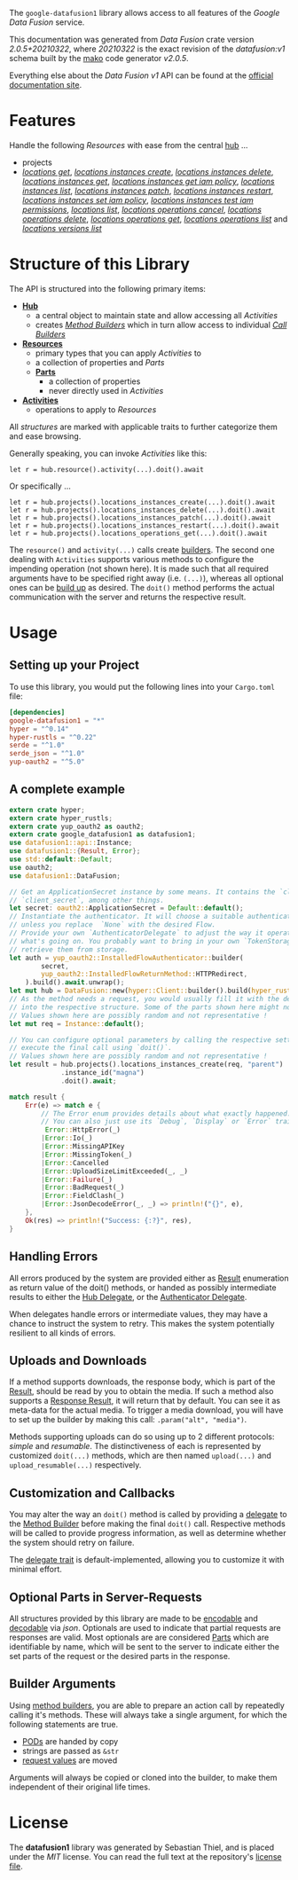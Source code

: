 <!---
DO NOT EDIT !
This file was generated automatically from 'src/mako/api/README.md.mako'
DO NOT EDIT !
-->
The `google-datafusion1` library allows access to all features of the *Google Data Fusion* service.

This documentation was generated from *Data Fusion* crate version *2.0.5+20210322*, where *20210322* is the exact revision of the *datafusion:v1* schema built by the [mako](http://www.makotemplates.org/) code generator *v2.0.5*.

Everything else about the *Data Fusion* *v1* API can be found at the
[official documentation site](https://cloud.google.com/data-fusion/docs).
# Features

Handle the following *Resources* with ease from the central [hub](https://docs.rs/google-datafusion1/2.0.5+20210322/google_datafusion1/DataFusion) ... 

* projects
 * [*locations get*](https://docs.rs/google-datafusion1/2.0.5+20210322/google_datafusion1/api::ProjectLocationGetCall), [*locations instances create*](https://docs.rs/google-datafusion1/2.0.5+20210322/google_datafusion1/api::ProjectLocationInstanceCreateCall), [*locations instances delete*](https://docs.rs/google-datafusion1/2.0.5+20210322/google_datafusion1/api::ProjectLocationInstanceDeleteCall), [*locations instances get*](https://docs.rs/google-datafusion1/2.0.5+20210322/google_datafusion1/api::ProjectLocationInstanceGetCall), [*locations instances get iam policy*](https://docs.rs/google-datafusion1/2.0.5+20210322/google_datafusion1/api::ProjectLocationInstanceGetIamPolicyCall), [*locations instances list*](https://docs.rs/google-datafusion1/2.0.5+20210322/google_datafusion1/api::ProjectLocationInstanceListCall), [*locations instances patch*](https://docs.rs/google-datafusion1/2.0.5+20210322/google_datafusion1/api::ProjectLocationInstancePatchCall), [*locations instances restart*](https://docs.rs/google-datafusion1/2.0.5+20210322/google_datafusion1/api::ProjectLocationInstanceRestartCall), [*locations instances set iam policy*](https://docs.rs/google-datafusion1/2.0.5+20210322/google_datafusion1/api::ProjectLocationInstanceSetIamPolicyCall), [*locations instances test iam permissions*](https://docs.rs/google-datafusion1/2.0.5+20210322/google_datafusion1/api::ProjectLocationInstanceTestIamPermissionCall), [*locations list*](https://docs.rs/google-datafusion1/2.0.5+20210322/google_datafusion1/api::ProjectLocationListCall), [*locations operations cancel*](https://docs.rs/google-datafusion1/2.0.5+20210322/google_datafusion1/api::ProjectLocationOperationCancelCall), [*locations operations delete*](https://docs.rs/google-datafusion1/2.0.5+20210322/google_datafusion1/api::ProjectLocationOperationDeleteCall), [*locations operations get*](https://docs.rs/google-datafusion1/2.0.5+20210322/google_datafusion1/api::ProjectLocationOperationGetCall), [*locations operations list*](https://docs.rs/google-datafusion1/2.0.5+20210322/google_datafusion1/api::ProjectLocationOperationListCall) and [*locations versions list*](https://docs.rs/google-datafusion1/2.0.5+20210322/google_datafusion1/api::ProjectLocationVersionListCall)




# Structure of this Library

The API is structured into the following primary items:

* **[Hub](https://docs.rs/google-datafusion1/2.0.5+20210322/google_datafusion1/DataFusion)**
    * a central object to maintain state and allow accessing all *Activities*
    * creates [*Method Builders*](https://docs.rs/google-datafusion1/2.0.5+20210322/google_datafusion1/client::MethodsBuilder) which in turn
      allow access to individual [*Call Builders*](https://docs.rs/google-datafusion1/2.0.5+20210322/google_datafusion1/client::CallBuilder)
* **[Resources](https://docs.rs/google-datafusion1/2.0.5+20210322/google_datafusion1/client::Resource)**
    * primary types that you can apply *Activities* to
    * a collection of properties and *Parts*
    * **[Parts](https://docs.rs/google-datafusion1/2.0.5+20210322/google_datafusion1/client::Part)**
        * a collection of properties
        * never directly used in *Activities*
* **[Activities](https://docs.rs/google-datafusion1/2.0.5+20210322/google_datafusion1/client::CallBuilder)**
    * operations to apply to *Resources*

All *structures* are marked with applicable traits to further categorize them and ease browsing.

Generally speaking, you can invoke *Activities* like this:

```Rust,ignore
let r = hub.resource().activity(...).doit().await
```

Or specifically ...

```ignore
let r = hub.projects().locations_instances_create(...).doit().await
let r = hub.projects().locations_instances_delete(...).doit().await
let r = hub.projects().locations_instances_patch(...).doit().await
let r = hub.projects().locations_instances_restart(...).doit().await
let r = hub.projects().locations_operations_get(...).doit().await
```

The `resource()` and `activity(...)` calls create [builders][builder-pattern]. The second one dealing with `Activities` 
supports various methods to configure the impending operation (not shown here). It is made such that all required arguments have to be 
specified right away (i.e. `(...)`), whereas all optional ones can be [build up][builder-pattern] as desired.
The `doit()` method performs the actual communication with the server and returns the respective result.

# Usage

## Setting up your Project

To use this library, you would put the following lines into your `Cargo.toml` file:

```toml
[dependencies]
google-datafusion1 = "*"
hyper = "^0.14"
hyper-rustls = "^0.22"
serde = "^1.0"
serde_json = "^1.0"
yup-oauth2 = "^5.0"
```

## A complete example

```Rust
extern crate hyper;
extern crate hyper_rustls;
extern crate yup_oauth2 as oauth2;
extern crate google_datafusion1 as datafusion1;
use datafusion1::api::Instance;
use datafusion1::{Result, Error};
use std::default::Default;
use oauth2;
use datafusion1::DataFusion;

// Get an ApplicationSecret instance by some means. It contains the `client_id` and 
// `client_secret`, among other things.
let secret: oauth2::ApplicationSecret = Default::default();
// Instantiate the authenticator. It will choose a suitable authentication flow for you, 
// unless you replace  `None` with the desired Flow.
// Provide your own `AuthenticatorDelegate` to adjust the way it operates and get feedback about 
// what's going on. You probably want to bring in your own `TokenStorage` to persist tokens and
// retrieve them from storage.
let auth = yup_oauth2::InstalledFlowAuthenticator::builder(
        secret,
        yup_oauth2::InstalledFlowReturnMethod::HTTPRedirect,
    ).build().await.unwrap();
let mut hub = DataFusion::new(hyper::Client::builder().build(hyper_rustls::HttpsConnector::with_native_roots()), auth);
// As the method needs a request, you would usually fill it with the desired information
// into the respective structure. Some of the parts shown here might not be applicable !
// Values shown here are possibly random and not representative !
let mut req = Instance::default();

// You can configure optional parameters by calling the respective setters at will, and
// execute the final call using `doit()`.
// Values shown here are possibly random and not representative !
let result = hub.projects().locations_instances_create(req, "parent")
             .instance_id("magna")
             .doit().await;

match result {
    Err(e) => match e {
        // The Error enum provides details about what exactly happened.
        // You can also just use its `Debug`, `Display` or `Error` traits
         Error::HttpError(_)
        |Error::Io(_)
        |Error::MissingAPIKey
        |Error::MissingToken(_)
        |Error::Cancelled
        |Error::UploadSizeLimitExceeded(_, _)
        |Error::Failure(_)
        |Error::BadRequest(_)
        |Error::FieldClash(_)
        |Error::JsonDecodeError(_, _) => println!("{}", e),
    },
    Ok(res) => println!("Success: {:?}", res),
}

```
## Handling Errors

All errors produced by the system are provided either as [Result](https://docs.rs/google-datafusion1/2.0.5+20210322/google_datafusion1/client::Result) enumeration as return value of
the doit() methods, or handed as possibly intermediate results to either the 
[Hub Delegate](https://docs.rs/google-datafusion1/2.0.5+20210322/google_datafusion1/client::Delegate), or the [Authenticator Delegate](https://docs.rs/yup-oauth2/*/yup_oauth2/trait.AuthenticatorDelegate.html).

When delegates handle errors or intermediate values, they may have a chance to instruct the system to retry. This 
makes the system potentially resilient to all kinds of errors.

## Uploads and Downloads
If a method supports downloads, the response body, which is part of the [Result](https://docs.rs/google-datafusion1/2.0.5+20210322/google_datafusion1/client::Result), should be
read by you to obtain the media.
If such a method also supports a [Response Result](https://docs.rs/google-datafusion1/2.0.5+20210322/google_datafusion1/client::ResponseResult), it will return that by default.
You can see it as meta-data for the actual media. To trigger a media download, you will have to set up the builder by making
this call: `.param("alt", "media")`.

Methods supporting uploads can do so using up to 2 different protocols: 
*simple* and *resumable*. The distinctiveness of each is represented by customized 
`doit(...)` methods, which are then named `upload(...)` and `upload_resumable(...)` respectively.

## Customization and Callbacks

You may alter the way an `doit()` method is called by providing a [delegate](https://docs.rs/google-datafusion1/2.0.5+20210322/google_datafusion1/client::Delegate) to the 
[Method Builder](https://docs.rs/google-datafusion1/2.0.5+20210322/google_datafusion1/client::CallBuilder) before making the final `doit()` call. 
Respective methods will be called to provide progress information, as well as determine whether the system should 
retry on failure.

The [delegate trait](https://docs.rs/google-datafusion1/2.0.5+20210322/google_datafusion1/client::Delegate) is default-implemented, allowing you to customize it with minimal effort.

## Optional Parts in Server-Requests

All structures provided by this library are made to be [encodable](https://docs.rs/google-datafusion1/2.0.5+20210322/google_datafusion1/client::RequestValue) and 
[decodable](https://docs.rs/google-datafusion1/2.0.5+20210322/google_datafusion1/client::ResponseResult) via *json*. Optionals are used to indicate that partial requests are responses 
are valid.
Most optionals are are considered [Parts](https://docs.rs/google-datafusion1/2.0.5+20210322/google_datafusion1/client::Part) which are identifiable by name, which will be sent to 
the server to indicate either the set parts of the request or the desired parts in the response.

## Builder Arguments

Using [method builders](https://docs.rs/google-datafusion1/2.0.5+20210322/google_datafusion1/client::CallBuilder), you are able to prepare an action call by repeatedly calling it's methods.
These will always take a single argument, for which the following statements are true.

* [PODs][wiki-pod] are handed by copy
* strings are passed as `&str`
* [request values](https://docs.rs/google-datafusion1/2.0.5+20210322/google_datafusion1/client::RequestValue) are moved

Arguments will always be copied or cloned into the builder, to make them independent of their original life times.

[wiki-pod]: http://en.wikipedia.org/wiki/Plain_old_data_structure
[builder-pattern]: http://en.wikipedia.org/wiki/Builder_pattern
[google-go-api]: https://github.com/google/google-api-go-client

# License
The **datafusion1** library was generated by Sebastian Thiel, and is placed 
under the *MIT* license.
You can read the full text at the repository's [license file][repo-license].

[repo-license]: https://github.com/Byron/google-apis-rsblob/main/LICENSE.md
